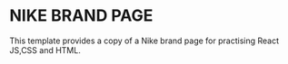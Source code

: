 # NIKE BRAND PAGE
This template provides a copy of a Nike brand page for practising React JS,CSS and HTML.
